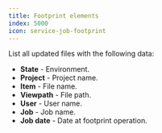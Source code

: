 ```yaml
---
title: Footprint elements
index: 5000
icon: service-job-footprint
---
```


List all updated files with the following data:

- **State** -  Environment.
- **Project** -  Project name.
- **Item** -  File name.
- **Viewpath** -  File path.
- **User** -  User name.
- **Job** -  Job name.
- **Job date** - Date at footprint operation.